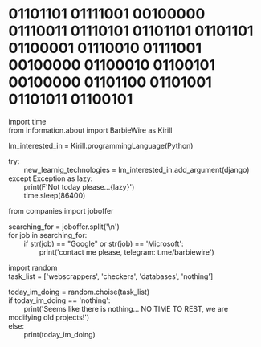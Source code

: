 # 01101101 01111001 00100000 01110011 01110101 01101101 01101101 01100001 01110010 01111001 00100000 01100010 01100101 00100000 01101100 01101001 01101011 01100101

import time \
from information.about import BarbieWire as Kirill

Im_interested_in = Kirill.programmingLanguage(Python)

try:\
⠀⠀⠀new_learnig_technologies = Im_interested_in.add_argument(django)\
except Exception as lazy:\
⠀⠀⠀print(F'Not today please...{lazy}')\
⠀⠀⠀time.sleep(86400)
    
 
from companies import joboffer

searching_for = joboffer.split('\n')\
for job in searching_for:\
⠀⠀⠀if str(job) == "Google" or str(job) == 'Microsoft':\
⠀⠀⠀⠀⠀⠀print('contact me please, telegram: t.me/barbiewire')
 

import random \
task_list = ['webscrappers', 'checkers', 'databases', 'nothing']

today_im_doing = random.choise(task_list)\
if today_im_doing == 'nothing':\
⠀⠀⠀print('Seems like there is nothing... NO TIME TO REST, we are modifying old projects!')\
else:\
⠀⠀⠀print(today_im_doing)
